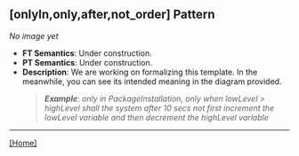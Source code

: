 ## [onlyIn,only,after,not_order] Pattern
_No image yet_
 * **FT Semantics**: Under construction.
 * **PT Semantics**: Under construction.
 * **Description**: We are working on formalizing this template. In the meanwhile, you can see its intended meaning in the diagram provided.
   > **_Example_**: _only in PackageInstallation, only when lowLevel > highLevel shall the system  after 10 secs not first  increment the lowLevel variable and then  decrement the highLevel variable_   
***
[[Home]](../semantics.md)